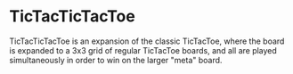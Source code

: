 # TicTacTicTacToe
TicTacTicTacToe is an expansion of the classic TicTacToe, where the board is expanded to a 3x3 grid of regular TicTacToe boards, and all are played simultaneously in order to win on the larger "meta" board.
